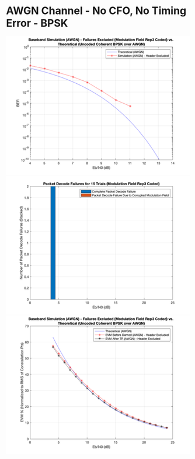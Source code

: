 # AWGN Channel - No CFO, No Timing Error - BPSK

![BER](./AWGN_NoImparements_BPSK_BER.png)
![Failures](./AWGN_NoImparements_BPSK_Failures.png)
![EVM](./AWGN_NoImparements_BPSK_EVM.png)